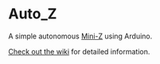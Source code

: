 Auto_Z
======

A simple autonomous [Mini-Z](http://mini-z.com/) using Arduino.

[Check out the wiki](https://github.com/ishotjr/Auto_Z/wiki) for detailed information.